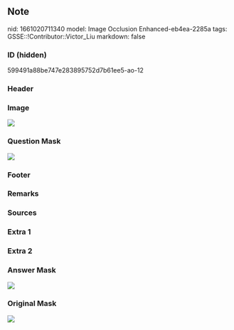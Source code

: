 ## Note
nid: 1661020711340
model: Image Occlusion Enhanced-eb4ea-2285a
tags: GSSE::!Contributor::Victor_Liu
markdown: false

### ID (hidden)
599491a88be747e283895752d7b61ee5-ao-12

### Header


### Image
<img src="tmp8qbv8a3m.png">

### Question Mask
<img src="599491a88be747e283895752d7b61ee5-ao-12-Q.svg">

### Footer


### Remarks


### Sources


### Extra 1


### Extra 2


### Answer Mask
<img src="599491a88be747e283895752d7b61ee5-ao-12-A.svg">

### Original Mask
<img src="599491a88be747e283895752d7b61ee5-ao-O.svg">
